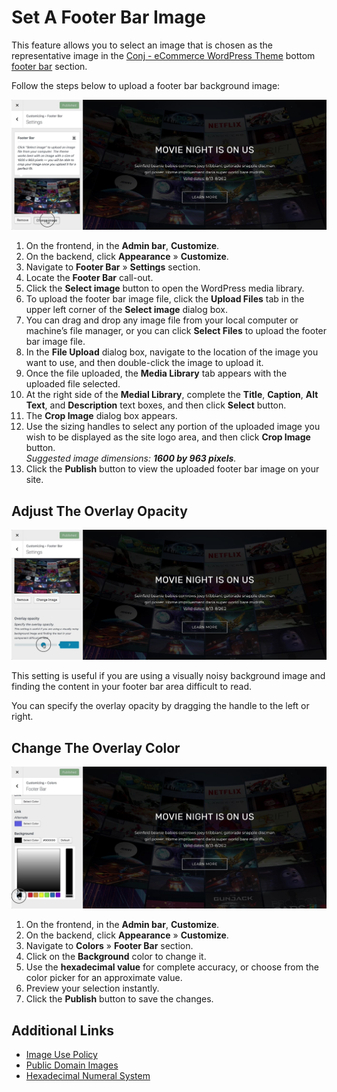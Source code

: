 # Set A Footer Bar Image

This feature allows you to select an image that is chosen as the representative image in the [Conj - eCommerce WordPress Theme](https://themeforest.net/item/conj-ecommerce-wordpress-theme/21935639?ref=mypreview) bottom [footer bar](widget-regions?id=footer-bar) section.

Follow the steps below to upload a footer bar background image:

![Set A Footer Bar Image](img/set-footer-bar-image.jpg)

1. On the frontend, in the **Admin bar**, **Customize**.
2. On the backend, click **Appearance** » **Customize**.
3. Navigate to **Footer Bar** » **Settings** section.
4. Locate the **Footer Bar** call-out.
5. Click the **Select image** button to open the WordPress media library.
6. To upload the footer bar image file, click the **Upload Files** tab in the upper left corner of the **Select image** dialog box.
7. You can drag and drop any image file from your local computer or machine’s file manager, or you can click **Select Files** to upload the footer bar image file.
8. In the **File Upload** dialog box, navigate to the location of the image you want to use, and then double-click the image to upload it.
9. Once the file uploaded, the **Media Library** tab appears with the uploaded file selected.
10. At the right side of the **Medial Library**, complete the **Title**, **Caption**, **Alt Text**, and **Description** text boxes, and then click **Select** button.
11. The **Crop Image** dialog box appears.
12. Use the sizing handles to select any portion of the uploaded image you wish to be displayed as the site logo area, and then click **Crop Image** button.<br/>*Suggested image dimensions: **1600 by 963 pixels**.*
13. Click the **Publish** button to view the uploaded footer bar image on your site.

## Adjust The Overlay Opacity

![Adjust The Overlay Opacity](img/adjust-footer-bar-image-overlay-opacity.jpg)

This setting is useful if you are using a visually noisy background image and finding the content in your footer bar area difficult to read.

You can specify the overlay opacity by dragging the handle to the left or right.

## Change The Overlay Color

![Change The Overlay Color](img/change-footer-bar-image-overlay-color.jpg)

1. On the frontend, in the **Admin bar**, **Customize**.
2. On the backend, click **Appearance** » **Customize**.
3. Navigate to **Colors** » **Footer Bar** section.
4. Click on the **Background** color to change it.
5. Use the **hexadecimal value** for complete accuracy, or choose from the color picker for an approximate value.
6. Preview your selection instantly.
7. Click the **Publish** button to save the changes.

## Additional Links

* [Image Use Policy](https://en.wikipedia.org/wiki/Wikipedia:Image_use_policy)
* [Public Domain Images](https://en.wikipedia.org/wiki/Wikipedia:Public_domain_image_resources)
* [Hexadecimal Numeral System](https://simple.wikipedia.org/wiki/Hexadecimal_numeral_system)
